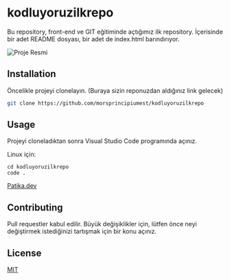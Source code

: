 # kodluyoruzilkrepo
Bu repository, front-end ve GIT eğitiminde açtığımız ilk repository. İçerisinde bir adet README dosyası, bir adet de index.html barındırıyor.

![Proje Resmi](https://i.hizliresim.com/gkwerbo.png)

## Installation

Öncelikle projeyi clonelayın. (Buraya sizin reponuzdan aldığınız link gelecek)

```bash
git clone https://github.com/morsprincipiumest/kodluyoruzilkrepo
```

## Usage

Projeyi cloneladıktan sonra Visual Studio Code programında açınız.

Linux için:
```linux
cd kodluyoruzilkrepo
code .
```

[Patika.dev](https://www.patika.dev)

## Contributing
Pull requestler kabul edilir. Büyük değişiklikler için, lütfen önce neyi değiştirmek istediğinizi tartışmak için bir konu açınız.


## License
[MIT](https://choosealicense.com/licenses/mit/)
